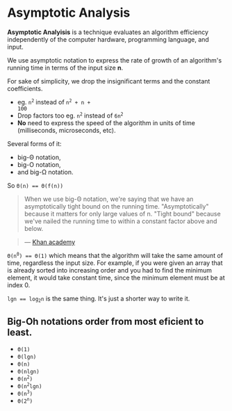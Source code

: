 # Asymptotic Analysis

**Asymptotic Analyisis** is a technique evaluates an algorithm efficiency independently of the computer hardware, programming language, and input.

We use asymptotic notation to express the rate of growth of an algorithm's running time in terms of the input size **n**.

For sake of simplicity, we drop the insignificant terms and the constant coefficients.

- eg. <code>n<sup>2</sup></code> instead of <code>n<sup>2</sup> + n + 100</code>
- Drop factors too eg. <code>n<sup>2</suo></code> instead of <code>6n<sup>2</sup></code>
- **No** need to express the speed of the algorithm in units of time (milliseconds, microseconds, etc).

Several forms of it: 
- big-Θ notation,
- big-O notation,
- and big-Ω notation.

So <code>Θ(n) == Θ(f(n))</code>

> When we use big-Θ notation, we're saying that we have an asymptotically tight bound on the running time. "Asymptotically" because it matters for only large values of n. "Tight bound" because we've nailed the running time to within a constant factor above and below. 

> — [Khan academy](https://www.khanacademy.org/computing/computer-science/algorithms/asymptotic-notation/a/big-big-theta-notation)

<code>Θ(n<sup>0</sup>) == Θ(1)</code> which means that the algorithm will take the same amount of time, regardless the input size. For example, if you were given an array that is already sorted into increasing order and you had to find the minimum element, it would take constant time, since the minimum element must be at index 0.

<code>lgn == log<sub>2</sub>n</code> is the same thing. It's just a shorter way to write it.

## Big-Oh notations order from most eficient to least.

- <code>Θ(1)</code>
- <code>Θ(lgn)</code>
- <code>Θ(n)</code>
- <code>Θ(nlgn)</code>
- <code>Θ(n<sup>2</sup>)</code>
- <code>Θ(n<sup>2</sup>lgn)</code>
- <code>Θ(n<sup>3</sup>)</code>
- <code>Θ(2<sup>n</sup>)</code>
